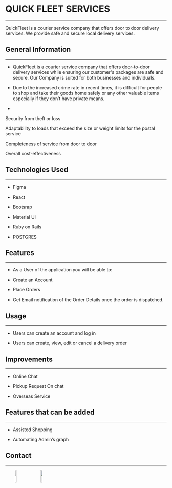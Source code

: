 <h1>QUICK FLEET SERVICES</h1>
<hr><p>QuickFleet is a courier service company that offers door to door delivery services.
We provide safe and secure local delivery services.</p><h2><font style="vertical-align: inherit;"><font style="vertical-align: inherit;">General Information</font></font></h2>
<hr><ul>
<li>QuickFleet is a courier service company that offers door-to-door delivery services while ensuring our customer's packages are safe and secure.
Our Company is suited for both businesses and individuals.</li>
</ul><ul>
<li>Due to the increased crime rate in recent times, it is difficult for people to shop and take their goods home safely or any other valuable items especially if they don’t have private means.</li>
</ul><ul>
<li></li>
</ul>
<p>Security from theft or loss</p>
<p>Adaptability to loads that exceed the size or weight limits for the postal service</p>
<p>Completeness of service from door to door</p>
<p>Overall cost-effectiveness</p><h2><font style="vertical-align: inherit;"><font style="vertical-align: inherit;">Technologies Used</font></font></h2>
<hr><ul>
<li>Figma</li>
</ul><ul>
<li>React</li>
</ul><ul>
<li>Bootsrap</li>
</ul><ul>
<li>Material UI</li>
</ul><ul>
<li>Ruby on Rails</li>
</ul><ul>
<li>POSTGRES</li>
</ul><h2><font style="vertical-align: inherit;"><font style="vertical-align: inherit;">Features</font></font></h2>
<hr><ul>
<li>As a User of the application you will be able to:</li>
</ul><ul>
<li>Create an Account</li>
</ul><ul>
<li>Place Orders</li>
</ul><ul>
<li>Get Email notification of the Order Details once the order is dispatched.</li>
</ul><h2><font style="vertical-align: inherit;"><font style="vertical-align: inherit;">Usage</font></font></h2>
<hr><ul>
<li>
<p>Users can create an account and log in</p>
</li>
<li>
<p>Users can create, view, edit or    cancel a delivery order</p>
</li>
</ul><h2><font style="vertical-align: inherit;"><font style="vertical-align: inherit;">Improvements</font></font></h2>
<hr><ul>
<li>Online Chat</li>
</ul><ul>
<li>Pickup Request On chat</li>
</ul><ul>
<li>Overseas Service</li>
</ul><h2><font style="vertical-align: inherit;"><font style="vertical-align: inherit;">Features that can be added</font></font></h2>
<hr><ul>
<li>Assisted Shopping</li>
</ul><ul>
<li>Automating Admin’s graph</li>
</ul><h2><font style="vertical-align: inherit;"><font style="vertical-align: inherit;">Contact</font></font></h2>
<hr><p><span style="margin-right: 30px;"></span><a href="LinkedIn Zamzam - Hassan LinkedIn - Janet Ngei LinkedIn - Loretta Jefwa LinkedIn - Newton Ombese LinkedIn - Alvin Ndung'u"><img target="_blank" src="https://cdn.jsdelivr.net/gh/devicons/devicon/icons/linkedin/linkedin-original.svg" style="width: 10%;"></a><span style="margin-right: 30px;"></span><a href="https://github.com/MissZamzam/QuickFleet-Couriers-client, https://github.com/MissZamzam/QuickFleet-Couriers-api, LIVE LINK: https://quickfleet-api.herokuapp.com/"><img target="_blank" src="https://cdn.jsdelivr.net/gh/devicons/devicon/icons/github/github-original.svg" style="width: 10%;"></a></p>
